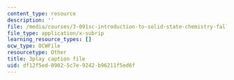 ```yaml
---
content_type: resource
description: ''
file: /media/courses/3-091sc-introduction-to-solid-state-chemistry-fall-2010/df12f5ed89025c7e9242b96211f5ed6f_2eLeU6-0W7E.vtt
file_type: application/x-subrip
learning_resource_types: []
ocw_type: OCWFile
resourcetype: Other
title: 3play caption file
uid: df12f5ed-8902-5c7e-9242-b96211f5ed6f
---
```

